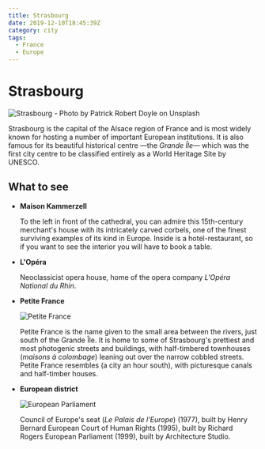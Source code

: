 ```yaml
---
title: Strasbourg
date: 2019-12-10T18:45:39Z
category: city
tags:
  - France
  - Europe
---
```


# Strasbourg <WishWidget country="FR" city="Strasbourg" picture="https://images.unsplash.com/photo-1572965735971-82a251c84b82?ixlib=rb-1.2.1&ixid=eyJhcHBfaWQiOjEyMDd9&auto=format&fit=crop&w=1189&q=80"></WishWidget>

![Strasbourg - Photo by Patrick Robert Doyle on Unsplash](https://images.unsplash.com/photo-1572965735971-82a251c84b82?ixlib=rb-1.2.1&ixid=eyJhcHBfaWQiOjEyMDd9&auto=format&fit=crop&w=1189&q=80)

Strasbourg is the capital of the Alsace region of France and is most widely known for hosting a number of important European institutions. It is also famous for its beautiful historical centre —the _Grande Île_— which was the first city centre to be classified entirely as a World Heritage Site by UNESCO.

## What to see

- **Maison Kammerzell** <WishWidget country="FR" city="Strasbourg" activity="Maison Kammerzell"></WishWidget>

	To	the left in front of the cathedral, you can admire this 15th-century merchant's house with its intricately carved corbels, one of the	finest surviving examples of its kind in Europe. Inside is a hotel-restaurant, so if you want to see the interior you will have	to book a table.

- **L'Opéra** <WishWidget country="FR" city="Strasbourg" activity="Opera House"></WishWidget>

	Neoclassicist opera house, home of the opera company _L'Opéra National du Rhin_.

- **Petite France** <WishWidget country="FR" city="Strasbourg" activity="Petite France"></WishWidget>

	![Petite France](https://wikitravel.org/upload/en/thumb/8/84/Petitfrance.JPG/350px-Petitfrance.JPG)

	Petite France is the name given to the small area between the rivers, just south of the Grande Île. It is home to some of Strasbourg's prettiest and most photogenic streets and buildings, with half-timbered townhouses (*maisons à colombage*) leaning out over the narrow cobbled streets. Petite France resembles (a city an hour south), with picturesque canals and half-timber houses.

- **European district** <WishWidget country="FR" city="Strasbourg" activity="European district"></WishWidget>

	![European Parliament](https://wikitravel.org/upload/shared//thumb/3/3b/2445239161_2fdd8c38de_b.jpg/350px-2445239161_2fdd8c38de_b.jpg)

	Council of Europe's seat (*Le Palais de l'Europe*) (1977), built by Henry Bernard European Court of Human Rights (1995), built by Richard Rogers European Parliament (1999), built by Architecture Studio.
